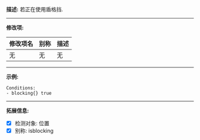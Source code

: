 **描述:** 若正在使用盾格挡.

---

**修改项:**

| 修改项名  | 别称           | 描述                      |
| --------- | -------------- | ------------------------- |
| 无        | 无             | 无

---

**示例:**

```
Conditions:
- blocking{} true
```

---

**拓展信息:**

- [x] 检测对象: 位置
- [x] 别称: isblocking